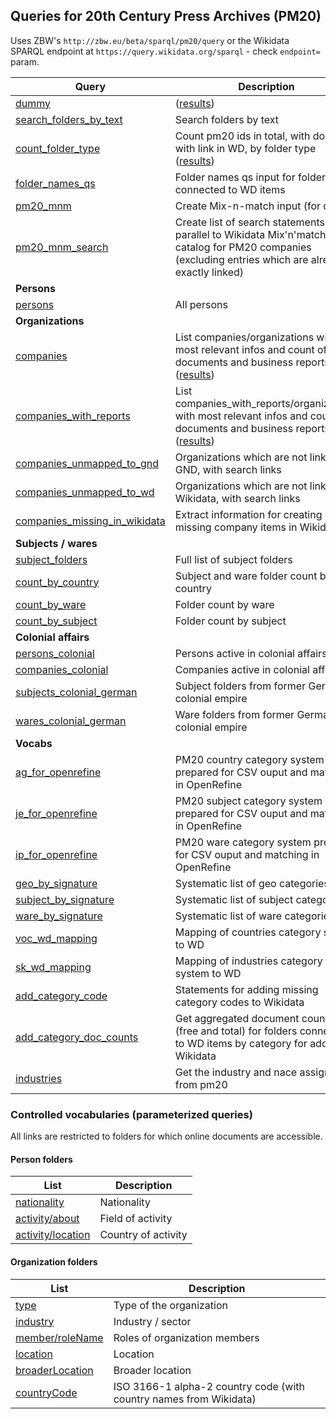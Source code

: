 ## Queries for 20th Century Press Archives (PM20)

Uses ZBW's `http://zbw.eu/beta/sparql/pm20/query` or the Wikidata SPARQL endpoint at `https://query.wikidata.org/sparql` - check `endpoint=` param. 

Query | Description
------|------------
[dummy](http://zbw.eu/beta/sparql-lab/?endpoint=http://zbw.eu/beta/sparql/pm20/query&queryRef=https://api.github.com/repos/zbw/sparql-queries/contents/pm20/dummy.rq) | ([results](http://zbw.eu/beta/sparql-lab/result?resultRef=https://api.github.com/repos/zbw/sparql-queries/contents/pm20/results/dummy.json))
[search_folders_by_text](http://zbw.eu/beta/sparql-lab/?endpoint=http://zbw.eu/beta/sparql/pm20/query&queryRef=https://api.github.com/repos/zbw/sparql-queries/contents/pm20/search_folders_by_text.rq) | Search folders by text
[count_folder_type](http://zbw.eu/beta/sparql-lab/?endpoint=http://zbw.eu/beta/sparql/pm20/query&queryRef=https://api.github.com/repos/zbw/sparql-queries/contents/pm20/count_folder_type.rq) | Count pm20 ids in total, with docs and with link in WD, by folder type ([results](results/count_folder_type.tsv))
[folder_names_qs](http://zbw.eu/beta/sparql-lab/?endpoint=http://zbw.eu/beta/sparql/pm20/query&queryRef=https://api.github.com/repos/zbw/sparql-queries/contents/pm20/folder_names_qs.rq) | Folder names qs input for folders connected to WD items
[pm20_mnm](http://zbw.eu/beta/sparql-lab/?endpoint=http://zbw.eu/beta/sparql/pm20/query&queryRef=https://api.github.com/repos/zbw/sparql-queries/contents/pm20/pm20_mnm.rq) | Create Mix-n-match input (for co)
[pm20_mnm_search](http://zbw.eu/beta/sparql-lab/?endpoint=http://zbw.eu/beta/sparql/pm20/query&queryRef=https://api.github.com/repos/zbw/sparql-queries/contents/pm20/pm20_mnm_search.rq) | Create list of search statements in parallel to Wikidata Mix'n'match catalog for PM20 companies (excluding entries which are already exactly linked)
**Persons** |
[persons](http://zbw.eu/beta/sparql-lab/?endpoint=http://zbw.eu/beta/sparql/pm20/query&queryRef=https://api.github.com/repos/zbw/sparql-queries/contents/pm20/persons.rq) | All persons
**Organizations** |
[companies](http://zbw.eu/beta/sparql-lab/?endpoint=http://zbw.eu/beta/sparql/pm20/query&queryRef=https://api.github.com/repos/zbw/sparql-queries/contents/pm20/companies.rq) | List companies/organizations with most relevant infos and count of documents and business reports ([results](http://zbw.eu/beta/sparql-lab/result?resultRef=https://api.github.com/repos/zbw/sparql-queries/contents/pm20/results/companies.json))
[companies_with_reports](http://zbw.eu/beta/sparql-lab/?endpoint=http://zbw.eu/beta/sparql/pm20/query&queryRef=https://api.github.com/repos/zbw/sparql-queries/contents/pm20/companies_with_reports.rq) | List companies_with_reports/organizations with most relevant infos and count of documents and business reports ([results](http://zbw.eu/beta/sparql-lab/result?resultRef=https://api.github.com/repos/zbw/sparql-queries/contents/pm20/results/companies_with_reports.json))
[companies_unmapped_to_gnd](http://zbw.eu/beta/sparql-lab/?endpoint=http://zbw.eu/beta/sparql/pm20/query&queryRef=https://api.github.com/repos/zbw/sparql-queries/contents/pm20/companies_unmapped_to_gnd.rq) | Organizations which are not linked to GND, with search links
[companies_unmapped_to_wd](http://zbw.eu/beta/sparql-lab/?endpoint=http://zbw.eu/beta/sparql/pm20/query&queryRef=https://api.github.com/repos/zbw/sparql-queries/contents/pm20/companies_unmapped_to_wd.rq) | Organizations which are not linked to Wikidata, with search links
[companies_missing_in_wikidata](http://zbw.eu/beta/sparql-lab/?endpoint=http://zbw.eu/beta/sparql/pm20/query&queryRef=https://api.github.com/repos/zbw/sparql-queries/contents/pm20/companies_missing_in_wikidata.rq) | Extract information for creating missing company items in Wikidata
**Subjects / wares** |
[subject_folders](http://zbw.eu/beta/sparql-lab/?endpoint=http://zbw.eu/beta/sparql/pm20/query&queryRef=https://api.github.com/repos/zbw/sparql-queries/contents/pm20/subject_folders.rq) | Full list of subject folders
[count_by_country](http://zbw.eu/beta/sparql-lab/?endpoint=http://zbw.eu/beta/sparql/pm20/query&queryRef=https://api.github.com/repos/zbw/sparql-queries/contents/pm20/count_by_country.rq) | Subject and ware folder count by country
[count_by_ware](http://zbw.eu/beta/sparql-lab/?endpoint=http://zbw.eu/beta/sparql/pm20/query&queryRef=https://api.github.com/repos/zbw/sparql-queries/contents/pm20/count_by_ware.rq) | Folder count by ware
[count_by_subject](http://zbw.eu/beta/sparql-lab/?endpoint=http://zbw.eu/beta/sparql/pm20/query&queryRef=https://api.github.com/repos/zbw/sparql-queries/contents/pm20/count_by_subject.rq) | Folder count by subject
**Colonial affairs** |
[persons_colonial](http://zbw.eu/beta/sparql-lab/?endpoint=http://zbw.eu/beta/sparql/pm20/query&queryRef=https://api.github.com/repos/zbw/sparql-queries/contents/pm20/persons_colonial.rq) | Persons active in colonial affairs
[companies_colonial](http://zbw.eu/beta/sparql-lab/?endpoint=http://zbw.eu/beta/sparql/pm20/query&queryRef=https://api.github.com/repos/zbw/sparql-queries/contents/pm20/companies_colonial.rq) | Companies active in colonial affairs
[subjects_colonial_german](http://zbw.eu/beta/sparql-lab/?endpoint=http://zbw.eu/beta/sparql/pm20/query&queryRef=https://api.github.com/repos/zbw/sparql-queries/contents/pm20/subjects_colonial_german.rq) | Subject folders from former German colonial empire
[wares_colonial_german](http://zbw.eu/beta/sparql-lab/?endpoint=http://zbw.eu/beta/sparql/pm20/query&queryRef=https://api.github.com/repos/zbw/sparql-queries/contents/pm20/wares_colonial_german.rq) | Ware folders from former German colonial empire
**Vocabs** |
[ag_for_openrefine](http://zbw.eu/beta/sparql-lab/?endpoint=http://zbw.eu/beta/sparql/pm20/query&queryRef=https://api.github.com/repos/zbw/sparql-queries/contents/pm20/ag_for_openrefine.rq) | PM20 country category system prepared for CSV ouput and matching in OpenRefine
[je_for_openrefine](http://zbw.eu/beta/sparql-lab/?endpoint=http://zbw.eu/beta/sparql/pm20/query&queryRef=https://api.github.com/repos/zbw/sparql-queries/contents/pm20/je_for_openrefine.rq) | PM20 subject category system prepared for CSV ouput and matching in OpenRefine
[ip_for_openrefine](http://zbw.eu/beta/sparql-lab/?endpoint=http://zbw.eu/beta/sparql/pm20/query&queryRef=https://api.github.com/repos/zbw/sparql-queries/contents/pm20/ip_for_openrefine.rq) | PM20 ware category system prepared for CSV ouput and matching in OpenRefine
[geo_by_signature](http://zbw.eu/beta/sparql-lab/?endpoint=http://zbw.eu/beta/sparql/pm20/query&queryRef=https://api.github.com/repos/zbw/sparql-queries/contents/pm20/geo_by_signature.rq) | Systematic list of geo categories
[subject_by_signature](http://zbw.eu/beta/sparql-lab/?endpoint=http://zbw.eu/beta/sparql/pm20/query&queryRef=https://api.github.com/repos/zbw/sparql-queries/contents/pm20/subject_by_signature.rq) | Systematic list of subject categories
[ware_by_signature](http://zbw.eu/beta/sparql-lab/?endpoint=http://zbw.eu/beta/sparql/pm20/query&queryRef=https://api.github.com/repos/zbw/sparql-queries/contents/pm20/ware_by_signature.rq) | Systematic list of ware categories
[voc_wd_mapping](http://zbw.eu/beta/sparql-lab/?endpoint=http://zbw.eu/beta/sparql/pm20/query&queryRef=https://api.github.com/repos/zbw/sparql-queries/contents/pm20/voc_wd_mapping.rq) | Mapping of countries category system to WD
[sk_wd_mapping](http://zbw.eu/beta/sparql-lab/?endpoint=http://zbw.eu/beta/sparql/pm20/query&queryRef=https://api.github.com/repos/zbw/sparql-queries/contents/pm20/sk_wd_mapping.rq) | Mapping of industries category system to WD
[add_category_code](http://zbw.eu/beta/sparql-lab/?endpoint=http://zbw.eu/beta/sparql/pm20/query&queryRef=https://api.github.com/repos/zbw/sparql-queries/contents/pm20/add_category_code.rq) | Statements for adding missing category codes to Wikidata
[add_category_doc_counts](http://zbw.eu/beta/sparql-lab/?endpoint=http://zbw.eu/beta/sparql/pm20/query&queryRef=https://api.github.com/repos/zbw/sparql-queries/contents/pm20/add_category_doc_counts.rq) | Get aggregated document counts (free and total) for folders connected to WD items by category for adding to Wikidata
[industries](http://zbw.eu/beta/sparql-lab/?endpoint=http://zbw.eu/beta/sparql/pm20/query&queryRef=https://api.github.com/repos/zbw/sparql-queries/contents/pm20/industries.rq) | Get the industry and nace assignment from pm20


### Controlled vocabularies (parameterized queries)

All links are restricted to folders for which online documents are accessible.

#### Person folders

List | Description
-----|------------
[nationality](http://zbw.eu/beta/sparql-lab/?endpoint=http://zbw.eu/beta/sparql/pm20/query&queryRef=https://api.github.com/repos/zbw/sparql-queries/contents/pm20/count_value.rq&property=schema:nationality) | Nationality
[activity/about](http://zbw.eu/beta/sparql-lab/?endpoint=http://zbw.eu/beta/sparql/pm20/query&queryRef=https://api.github.com/repos/zbw/sparql-queries/contents/pm20/count_value_sub.rq&sub=zbwext:activity&property=schema:about) | Field of activity
[activity/location](http://zbw.eu/beta/sparql-lab/?endpoint=http://zbw.eu/beta/sparql/pm20/query&queryRef=https://api.github.com/repos/zbw/sparql-queries/contents/pm20/count_value_sub.rq&sub=zbwext:activity&property=schema:location) | Country of activity

#### Organization folders

List | Description
-----|------------
[type](http://zbw.eu/beta/sparql-lab/?endpoint=http://zbw.eu/beta/sparql/pm20/query&queryRef=https://api.github.com/repos/zbw/sparql-queries/contents/pm20/count_value.rq&property=dc:type) | Type of the organization
[industry](http://zbw.eu/beta/sparql-lab/?endpoint=http://zbw.eu/beta/sparql/pm20/query&queryRef=https://api.github.com/repos/zbw/sparql-queries/contents/pm20/count_value.rq&property=schema:industry) | Industry / sector
[member/roleName](http://zbw.eu/beta/sparql-lab/?endpoint=http://zbw.eu/beta/sparql/pm20/query&queryRef=https://api.github.com/repos/zbw/sparql-queries/contents/pm20/count_value_sub.rq&sub=schema:member&property=schema:roleName) | Roles of organization members
[location](http://zbw.eu/beta/sparql-lab/?endpoint=http://zbw.eu/beta/sparql/pm20/query&queryRef=https://api.github.com/repos/zbw/sparql-queries/contents/pm20/count_value.rq&property=schema:location) | Location
[broaderLocation](http://zbw.eu/beta/sparql-lab/?endpoint=http://zbw.eu/beta/sparql/pm20/query&queryRef=https://api.github.com/repos/zbw/sparql-queries/contents/pm20/count_value.rq&property=zbwext:broaderLocation) | Broader location
[countryCode](http://zbw.eu/beta/sparql-lab/?endpoint=http://zbw.eu/beta/sparql/pm20/query&queryRef=https://api.github.com/repos/zbw/sparql-queries/contents/pm20/count_country_code.rq) | ISO 3166-1 alpha-2 country code (with country names from Wikidata)

